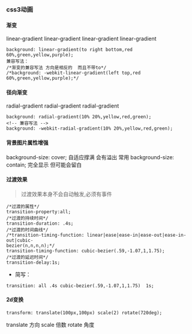 ### css3动画

#### 渐变
linear-gradient linear-gradient linear-gradient linear-gradient

```
background: linear-gradient(to right bottom,red 60%,green,yellow,purple);
兼容写法：
/*渐变的兼容写法 方向是相反的  而且不带to*/
/*background: -webkit-linear-gradient(left top,red 60%,green,yellow,purple);*/
```

#### 径向渐变
radial-gradient radial-gradient radial-gradient

```
background: radial-gradient(10% 20%,yellow,red,green);
<!-- 兼容写法 -->
background: -webkit-radial-gradient(10% 20%,yellow,red,green);
```

#### 背景图片属性增强

background-size: cover; 自适应撑满 会有溢出   常用
background-size: contain; 完全显示  但可能会留白

#### 过渡效果

> 过渡效果本身不会自动触发,必须有事件

```
/*过渡的属性*/
transition-property:all;
/*过渡的持续时间*/
transition-duration: .4s;
/*过渡的时间曲线*/
/*transition-timing-function: linear|ease|ease-in|ease-out|ease-in-out|cubic-
bezier(n,n,n,n);*/
transition-timing-function: cubic-bezier(.59,-1.07,1,1.75);
/*过渡的延迟时间*/
transition-delay:1s;

```

* 简写：
```
transition: all .4s cubic-bezier(.59,-1.07,1,1.75)  1s;
```

#### 2d变换
```
transform: translate(100px,100px) scale(2) rotate(720deg);
```

translate 方向
scale 倍数
rotate 角度
